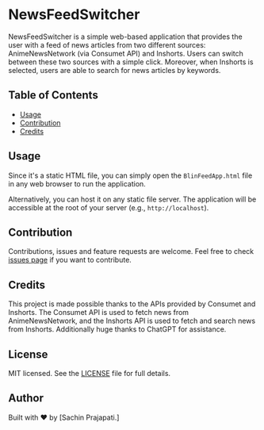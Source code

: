 # NewsFeedSwitcher

NewsFeedSwitcher is a simple web-based application that provides the user with a feed of news articles from two different sources: AnimeNewsNetwork (via Consumet API) and Inshorts. Users can switch between these two sources with a simple click. Moreover, when Inshorts is selected, users are able to search for news articles by keywords.

## Table of Contents

- [Usage](#usage)
- [Contribution](#contribution)
- [Credits](#credits)

## Usage

Since it's a static HTML file, you can simply open the `BlinFeedApp.html` file in any web browser to run the application. 

Alternatively, you can host it on any static file server. The application will be accessible at the root of your server (e.g., `http://localhost`).

## Contribution

Contributions, issues and feature requests are welcome. Feel free to check [issues page](https://github.com/OshekharO/NewsFeedSwitcher/issues) if you want to contribute.

## Credits

This project is made possible thanks to the APIs provided by Consumet and Inshorts. The Consumet API is used to fetch news from AnimeNewsNetwork, and the Inshorts API is used to fetch and search news from Inshorts. Additionally huge thanks to ChatGPT for assistance.

## License

MIT licensed. See the [LICENSE](https://github.com/Sachinp101/BlinkFeed-Application/tree/main?tab=MIT-1-ov-file) file for full details.

## Author

Built with ❤️ by [Sachin Prajapati.]
